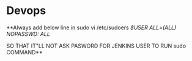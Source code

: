# Devops
**Always add below line in sudo vi /etc/sudoers
_$USER ALL=(ALL) NOPASSWD: ALL_


SO THAT IT"LL NOT ASK PASWORD FOR JENKINS USER TO RUN sudo COMMAND**
